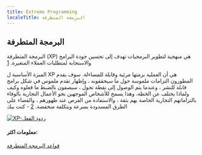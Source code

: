 ```yaml
---
title: Extreme Programming
localeTitle: البرمجة المتطرفة
---
```

## البرمجة المتطرفة

البرمجة المتطرفة (XP) هي منهجية لتطوير البرمجيات تهدف إلى تحسين جودة البرامج والاستجابة لمتطلبات العملاء المتغيرة. [1](https://en.wikipedia.org/wiki/Extreme_programming)

الميزة الأساسية ل XP هي أن العملية برمتها مرئية وقابلة للمساءلة. سوف يقدم المطورون التزامات ملموسة حول ما سيحققونه ، وإظهار تقدم ملموس في شكل برامج قابلة للنشر ، وعندما يتم الوصول إلى نقطة تحول ، سيصفون بالضبط ما فعلوه وكيف ولماذا يختلف عن الخطة. وهذا يسمح للأشخاص الموجهين نحو الأعمال التجارية بالوفاء بالتزاماتهم التجارية الخاصة بهم بثقة ، والاستفادة من الفرص عند ظهورهم ، والقضاء على الطرق المسدودة بسرعة وبتكلفة منخفضة. [2](http://wiki.c2.com/?ExtremeProgramming) - كنت بيك

[![XP-ردود الفعل](https://upload.wikimedia.org/wikipedia/commons/4/44/XP-feedback.gif)](https://commons.wikimedia.org/wiki/File%3AXP-feedback.gif "بواسطة DonWells (عمل خاص) [CC BY 3.0 (http://creativecommons.org/licenses/by/3.0)] ، عبر ويكيميديا ​​كومنز")

#### معلومات اكثر:

[قواعد البرمجة المتطرفة](http://www.extremeprogramming.org/rules.html)